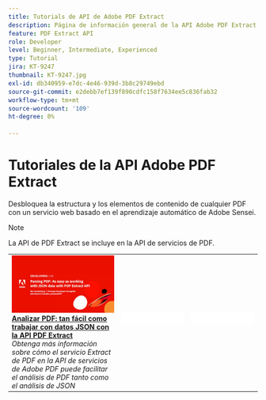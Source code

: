 ```yaml
---
title: Tutorials de API de Adobe PDF Extract
description: Página de información general de la API Adobe PDF Extract
feature: PDF Extract API
role: Developer
level: Beginner, Intermediate, Experienced
type: Tutorial
jira: KT-9247
thumbnail: KT-9247.jpg
exl-id: db340959-e7dc-4e46-939d-3b8c29749ebd
source-git-commit: e2debb7ef139f890cdfc158f7634ee5c836fab32
workflow-type: tm+mt
source-wordcount: '109'
ht-degree: 0%

---
```


# Tutoriales de la API Adobe PDF Extract

Desbloquea la estructura y los elementos de contenido de cualquier PDF con un servicio web basado en el aprendizaje automático de Adobe Sensei.

>[!NOTE]
>
>La API de PDF Extract se incluye en la API de servicios de PDF.

<table style="table-layout:fixed">
<tr>
 <td>
   <a href="https://experienceleague.adobe.com/docs/adobe-developers-live-events/events/2021/oct2021/parsing-pdf.html">
      <img alt="Analizar PDF: tan fácil como trabajar con datos JSON con la API PDF Extract" src="assets/ParsingPDF_1280.png" />
   </a>
    <div>
   <a href="https://experienceleague.adobe.com/docs/adobe-developers-live-events/events/2021/oct2021/parsing-pdf.html"><strong>Analizar PDF: tan fácil como trabajar con datos JSON con la API PDF Extract</strong></a>
    </div>
    <em>Obtenga más información sobre cómo el servicio Extract de PDF en la API de servicios de Adobe PDF puede facilitar el análisis de PDF tanto como el análisis de JSON</em>
    <br>
  </td>
  <td>
    <img alt="Separador" src="../assets/WhiteBanner_Placeholder.png" />
    <div>
    <br>
  </td>
  <td>
    <img alt="Separador" src="../assets/WhiteBanner_Placeholder.png" />
    <div>
    <br>
  </td>
</tr>
</table>
